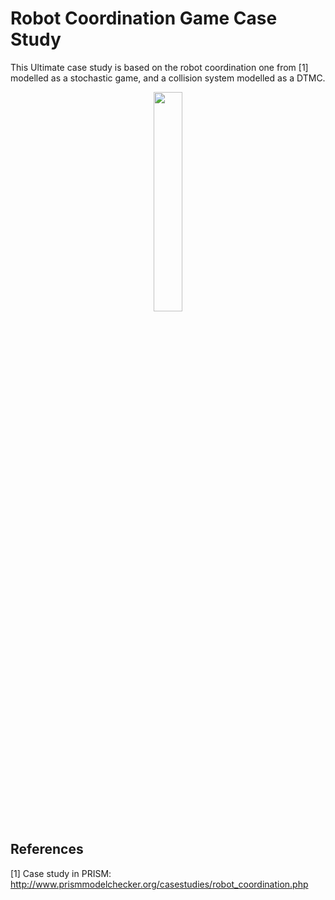 # Robot Coordination Game Case Study

This Ultimate case study is based on the robot coordination one from [1] modelled as a stochastic game, and a collision system modelled as a DTMC.




<p align="center">
  <img src="https://github.com/user-attachments/assets/d15cf2bb-aec1-4b0e-9f8f-dc0ff43576f0" width="30%">
</p>


## References

[1] Case study in PRISM: http://www.prismmodelchecker.org/casestudies/robot_coordination.php

